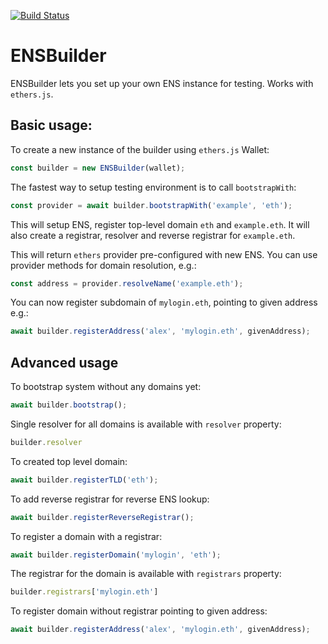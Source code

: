 [![Build Status](https://travis-ci.org/EthWorks/ENSBuilder.svg?branch=master)](https://travis-ci.org/EthWorks/ENSBuilder)

# ENSBuilder

ENSBuilder lets you set up your own ENS instance for testing. Works with `ethers.js`.

## Basic usage:

To create a new instance of the builder using `ethers.js` Wallet:
```js
const builder = new ENSBuilder(wallet);
```

The fastest way to setup testing environment is to call `bootstrapWith`:
```js
const provider = await builder.bootstrapWith('example', 'eth');
```

This will setup ENS, register top-level domain `eth` and `example.eth`.
It will also create a registrar, resolver and reverse registrar for `example.eth`.

This will return `ethers` provider pre-configured with new ENS.
You can use provider methods for domain resolution, e.g.:
```js
const address = provider.resolveName('example.eth');
```

You can now register subdomain of `mylogin.eth`, pointing to given address e.g.:
```js
await builder.registerAddress('alex', 'mylogin.eth', givenAddress);
```


## Advanced usage
To bootstrap system without any domains yet:
```js
await builder.bootstrap();
```

Single resolver for all domains is available with `resolver` property:
```js
builder.resolver
```

To created top level domain:
```js
await builder.registerTLD('eth');
```

To add reverse registrar for reverse ENS lookup:
```js
await builder.registerReverseRegistrar();
```

To register a domain with a registrar:
```js
await builder.registerDomain('mylogin', 'eth');
```

The registrar for the domain is available with `registrars` property:
```js
builder.registrars['mylogin.eth']
```

To register domain without registrar pointing to given address:
```js
await builder.registerAddress('alex', 'mylogin.eth', givenAddress);
```

